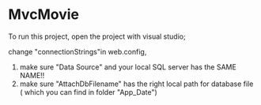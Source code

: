# MvcMovie
To run this project, open the project with visual studio;

change "connectionStrings"in web.config,
1. make sure "Data Source" and your local SQL server has the SAME NAME!!
2. make sure "AttachDbFilename" has the right local path for database file ( which you can find in folder "App_Date")
